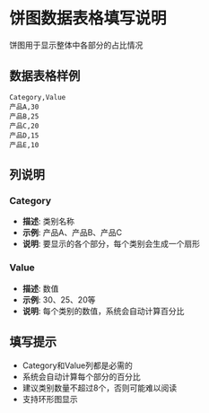 # 饼图数据表格填写说明

饼图用于显示整体中各部分的占比情况

## 数据表格样例

```csv
Category,Value
产品A,30
产品B,25
产品C,20
产品D,15
产品E,10
```

## 列说明

### Category
- **描述**: 类别名称
- **示例**: 产品A、产品B、产品C
- **说明**: 要显示的各个部分，每个类别会生成一个扇形

### Value
- **描述**: 数值
- **示例**: 30、25、20等
- **说明**: 每个类别的数值，系统会自动计算百分比

## 填写提示

- Category和Value列都是必需的
- 系统会自动计算每个部分的百分比
- 建议类别数量不超过8个，否则可能难以阅读
- 支持环形图显示

